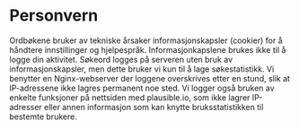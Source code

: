 # Personvern
Ordbøkene bruker av tekniske årsaker informasjonskapsler (cookier) for å håndtere innstillinger og hjelpespråk. Informasjonkapslene brukes ikke til å logge din aktivitet. Søkeord logges på serveren uten bruk av informasjonskapsler, men dette bruker vi kun til å lage søkestatistikk. Vi benytter en Nginx-webserver der loggene overskrives etter en stund, slik at IP-adressene ikke lagres permanent noe sted. Vi logger også bruken av enkelte funksjoner på nettsiden med plausible.io, som ikke lagrer IP-adresser eller annen informasjon som kan knytte bruksstatistikken til bestemte brukere.